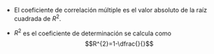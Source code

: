 
- El coeficiente de correlación múltiple es el valor absoluto de la raíz cuadrada de $R^{2}$.

- $R^{2}$ es el coeficiente de determinación se calcula como $$R^{2}=1-\dfrac{}{}$$
